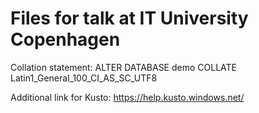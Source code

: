 # Files for talk at IT University Copenhagen

Collation statement: ALTER DATABASE demo COLLATE Latin1_General_100_CI_AS_SC_UTF8

Additional link for Kusto: https://help.kusto.windows.net/

